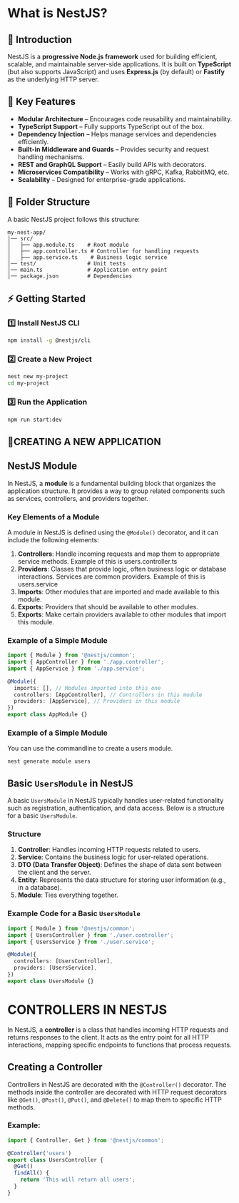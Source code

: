 # What is NestJS?

## 🚀 Introduction

NestJS is a **progressive Node.js framework** used for building efficient, scalable, and maintainable server-side applications. It is built on **TypeScript** (but also supports JavaScript) and uses **Express.js** (by default) or **Fastify** as the underlying HTTP server.

## 🔹 Key Features

- **Modular Architecture** – Encourages code reusability and maintainability.
- **TypeScript Support** – Fully supports TypeScript out of the box.
- **Dependency Injection** – Helps manage services and dependencies efficiently.
- **Built-in Middleware and Guards** – Provides security and request handling mechanisms.
- **REST and GraphQL Support** – Easily build APIs with decorators.
- **Microservices Compatibility** – Works with gRPC, Kafka, RabbitMQ, etc.
- **Scalability** – Designed for enterprise-grade applications.

## 📂 Folder Structure

A basic NestJS project follows this structure:

```
my-nest-app/
│── src/
│   ├── app.module.ts    # Root module
│   ├── app.controller.ts # Controller for handling requests
│   ├── app.service.ts    # Business logic service
│── test/                # Unit tests
│── main.ts              # Application entry point
│── package.json         # Dependencies
```

## ⚡ Getting Started

### 1️⃣ Install NestJS CLI

```sh
npm install -g @nestjs/cli
```

### 2️⃣ Create a New Project

```sh
nest new my-project
cd my-project
```

### 3️⃣ Run the Application

```sh
npm run start:dev
```

## 📡CREATING A NEW APPLICATION

## NestJS Module

In NestJS, a **module** is a fundamental building block that organizes the application structure. It provides a way to group related components such as services, controllers, and providers together.

### Key Elements of a Module

A module in NestJS is defined using the `@Module()` decorator, and it can include the following elements:

1. **Controllers**: Handle incoming requests and map them to appropriate service methods. Example of this is users.controller.ts
2. **Providers**: Classes that provide logic, often business logic or database interactions. Services are common providers. Example of this is users.service
3. **Imports**: Other modules that are imported and made available to this module.
4. **Exports**: Providers that should be available to other modules.
5. **Exports**: Make certain providers available to other modules that import this module.

### Example of a Simple Module

```typescript
import { Module } from '@nestjs/common';
import { AppController } from './app.controller';
import { AppService } from './app.service';

@Module({
  imports: [], // Modules imported into this one
  controllers: [AppController], // Controllers in this module
  providers: [AppService], // Providers in this module
})
export class AppModule {}
```

### Example of a Simple Module

You can use the commandline to create a users module.

```
nest generate module users
```

## Basic `UsersModule` in NestJS

A basic `UsersModule` in NestJS typically handles user-related functionality such as registration, authentication, and data access. Below is a structure for a basic `UsersModule`.

### Structure

1. **Controller**: Handles incoming HTTP requests related to users.
2. **Service**: Contains the business logic for user-related operations.
3. **DTO (Data Transfer Object)**: Defines the shape of data sent between the client and the server.
4. **Entity**: Represents the data structure for storing user information (e.g., in a database).
5. **Module**: Ties everything together.

### Example Code for a Basic `UsersModule`

```typescript
import { Module } from '@nestjs/common';
import { UsersController } from './user.controller';
import { UsersService } from './user.service';

@Module({
  controllers: [UsersController],
  providers: [UsersService],
})
export class UsersModule {}
```

# CONTROLLERS IN NESTJS

In NestJS, a **controller** is a class that handles incoming HTTP requests and returns responses to the client. It acts as the entry point for all HTTP interactions, mapping specific endpoints to functions that process requests.

## Creating a Controller

Controllers in NestJS are decorated with the `@Controller()` decorator. The methods inside the controller are decorated with HTTP request decorators like `@Get()`, `@Post()`, `@Put()`, and `@Delete()` to map them to specific HTTP methods.

### Example:

```typescript
import { Controller, Get } from '@nestjs/common';

@Controller('users')
export class UsersController {
  @Get()
  findAll() {
    return 'This will return all users';
  }
}
